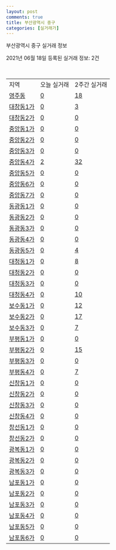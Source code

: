 ```yaml
---
layout: post
comments: true
title: 부산광역시 중구
categories: [실거래가]
---
```


부산광역시 중구 실거래 정보

2021년 06월 18일 등록된 실거래 정보: 2건

<script type="text/javascript">
  google.charts.load('current', {'packages':['corechart']});
  google.charts.setOnLoadCallback(drawChart);

  function drawChart() {
    var data = google.visualization.arrayToDataTable([['거래일', '매매', '전월세', '전매'], ['2021-03', 2, 2, 0], ['2021-04', 30, 12, 9], ['2021-05', 36, 5, 17], ['2021-06', 10, 8, 2]]);

    var options = {
      title: '최근 유형별 거래량 추이',
      legend: { position: 'bottom' }
    };

    var chart = new google.visualization.LineChart(document.getElementById('columnchart_material'));
    chart.draw(data, (options));
  }
</script>

<div id="columnchart_material" style="width: 450px; margin-left: -35px"></div>
<br>
<table class="sortable">
  <tr>
    <td>지역</td>
    <td>오늘 실거래</td>
    <td>2주간 실거래</td>
  </tr>

  
  <tr class="item">
    <td><a href="2611010100.html">영주동</a></td>
    <td><a href="2611010100.html">0</a></td>
    <td><a href="2611010100.html">18</a></td>
  </tr>
    

  <tr class="item">
    <td><a href="2611010200.html">대창동1가</a></td>
    <td><a href="2611010200.html">0</a></td>
    <td><a href="2611010200.html">3</a></td>
  </tr>
    

  <tr class="item">
    <td><a href="2611010300.html">대창동2가</a></td>
    <td><a href="2611010300.html">0</a></td>
    <td><a href="2611010300.html">0</a></td>
  </tr>
    

  <tr class="item">
    <td><a href="2611010400.html">중앙동1가</a></td>
    <td><a href="2611010400.html">0</a></td>
    <td><a href="2611010400.html">0</a></td>
  </tr>
    

  <tr class="item">
    <td><a href="2611010500.html">중앙동2가</a></td>
    <td><a href="2611010500.html">0</a></td>
    <td><a href="2611010500.html">0</a></td>
  </tr>
    

  <tr class="item">
    <td><a href="2611010600.html">중앙동3가</a></td>
    <td><a href="2611010600.html">0</a></td>
    <td><a href="2611010600.html">0</a></td>
  </tr>
    

  <tr class="item">
    <td><a href="2611010700.html">중앙동4가</a></td>
    <td><a href="2611010700.html">2</a></td>
    <td><a href="2611010700.html">32</a></td>
  </tr>
    

  <tr class="item">
    <td><a href="2611010800.html">중앙동5가</a></td>
    <td><a href="2611010800.html">0</a></td>
    <td><a href="2611010800.html">0</a></td>
  </tr>
    

  <tr class="item">
    <td><a href="2611010900.html">중앙동6가</a></td>
    <td><a href="2611010900.html">0</a></td>
    <td><a href="2611010900.html">0</a></td>
  </tr>
    

  <tr class="item">
    <td><a href="2611011000.html">중앙동7가</a></td>
    <td><a href="2611011000.html">0</a></td>
    <td><a href="2611011000.html">0</a></td>
  </tr>
    

  <tr class="item">
    <td><a href="2611011100.html">동광동1가</a></td>
    <td><a href="2611011100.html">0</a></td>
    <td><a href="2611011100.html">0</a></td>
  </tr>
    

  <tr class="item">
    <td><a href="2611011200.html">동광동2가</a></td>
    <td><a href="2611011200.html">0</a></td>
    <td><a href="2611011200.html">0</a></td>
  </tr>
    

  <tr class="item">
    <td><a href="2611011300.html">동광동3가</a></td>
    <td><a href="2611011300.html">0</a></td>
    <td><a href="2611011300.html">0</a></td>
  </tr>
    

  <tr class="item">
    <td><a href="2611011400.html">동광동4가</a></td>
    <td><a href="2611011400.html">0</a></td>
    <td><a href="2611011400.html">0</a></td>
  </tr>
    

  <tr class="item">
    <td><a href="2611011500.html">동광동5가</a></td>
    <td><a href="2611011500.html">0</a></td>
    <td><a href="2611011500.html">4</a></td>
  </tr>
    

  <tr class="item">
    <td><a href="2611011600.html">대청동1가</a></td>
    <td><a href="2611011600.html">0</a></td>
    <td><a href="2611011600.html">8</a></td>
  </tr>
    

  <tr class="item">
    <td><a href="2611011700.html">대청동2가</a></td>
    <td><a href="2611011700.html">0</a></td>
    <td><a href="2611011700.html">0</a></td>
  </tr>
    

  <tr class="item">
    <td><a href="2611011800.html">대청동3가</a></td>
    <td><a href="2611011800.html">0</a></td>
    <td><a href="2611011800.html">0</a></td>
  </tr>
    

  <tr class="item">
    <td><a href="2611011900.html">대청동4가</a></td>
    <td><a href="2611011900.html">0</a></td>
    <td><a href="2611011900.html">10</a></td>
  </tr>
    

  <tr class="item">
    <td><a href="2611012000.html">보수동1가</a></td>
    <td><a href="2611012000.html">0</a></td>
    <td><a href="2611012000.html">12</a></td>
  </tr>
    

  <tr class="item">
    <td><a href="2611012100.html">보수동2가</a></td>
    <td><a href="2611012100.html">0</a></td>
    <td><a href="2611012100.html">17</a></td>
  </tr>
    

  <tr class="item">
    <td><a href="2611012200.html">보수동3가</a></td>
    <td><a href="2611012200.html">0</a></td>
    <td><a href="2611012200.html">7</a></td>
  </tr>
    

  <tr class="item">
    <td><a href="2611012300.html">부평동1가</a></td>
    <td><a href="2611012300.html">0</a></td>
    <td><a href="2611012300.html">0</a></td>
  </tr>
    

  <tr class="item">
    <td><a href="2611012400.html">부평동2가</a></td>
    <td><a href="2611012400.html">0</a></td>
    <td><a href="2611012400.html">15</a></td>
  </tr>
    

  <tr class="item">
    <td><a href="2611012500.html">부평동3가</a></td>
    <td><a href="2611012500.html">0</a></td>
    <td><a href="2611012500.html">0</a></td>
  </tr>
    

  <tr class="item">
    <td><a href="2611012600.html">부평동4가</a></td>
    <td><a href="2611012600.html">0</a></td>
    <td><a href="2611012600.html">7</a></td>
  </tr>
    

  <tr class="item">
    <td><a href="2611012700.html">신창동1가</a></td>
    <td><a href="2611012700.html">0</a></td>
    <td><a href="2611012700.html">0</a></td>
  </tr>
    

  <tr class="item">
    <td><a href="2611012800.html">신창동2가</a></td>
    <td><a href="2611012800.html">0</a></td>
    <td><a href="2611012800.html">0</a></td>
  </tr>
    

  <tr class="item">
    <td><a href="2611012900.html">신창동3가</a></td>
    <td><a href="2611012900.html">0</a></td>
    <td><a href="2611012900.html">0</a></td>
  </tr>
    

  <tr class="item">
    <td><a href="2611013000.html">신창동4가</a></td>
    <td><a href="2611013000.html">0</a></td>
    <td><a href="2611013000.html">0</a></td>
  </tr>
    

  <tr class="item">
    <td><a href="2611013100.html">창선동1가</a></td>
    <td><a href="2611013100.html">0</a></td>
    <td><a href="2611013100.html">0</a></td>
  </tr>
    

  <tr class="item">
    <td><a href="2611013200.html">창선동2가</a></td>
    <td><a href="2611013200.html">0</a></td>
    <td><a href="2611013200.html">0</a></td>
  </tr>
    

  <tr class="item">
    <td><a href="2611013300.html">광복동1가</a></td>
    <td><a href="2611013300.html">0</a></td>
    <td><a href="2611013300.html">0</a></td>
  </tr>
    

  <tr class="item">
    <td><a href="2611013400.html">광복동2가</a></td>
    <td><a href="2611013400.html">0</a></td>
    <td><a href="2611013400.html">0</a></td>
  </tr>
    

  <tr class="item">
    <td><a href="2611013500.html">광복동3가</a></td>
    <td><a href="2611013500.html">0</a></td>
    <td><a href="2611013500.html">0</a></td>
  </tr>
    

  <tr class="item">
    <td><a href="2611013600.html">남포동1가</a></td>
    <td><a href="2611013600.html">0</a></td>
    <td><a href="2611013600.html">0</a></td>
  </tr>
    

  <tr class="item">
    <td><a href="2611013700.html">남포동2가</a></td>
    <td><a href="2611013700.html">0</a></td>
    <td><a href="2611013700.html">0</a></td>
  </tr>
    

  <tr class="item">
    <td><a href="2611013800.html">남포동3가</a></td>
    <td><a href="2611013800.html">0</a></td>
    <td><a href="2611013800.html">0</a></td>
  </tr>
    

  <tr class="item">
    <td><a href="2611013900.html">남포동4가</a></td>
    <td><a href="2611013900.html">0</a></td>
    <td><a href="2611013900.html">0</a></td>
  </tr>
    

  <tr class="item">
    <td><a href="2611014000.html">남포동5가</a></td>
    <td><a href="2611014000.html">0</a></td>
    <td><a href="2611014000.html">0</a></td>
  </tr>
    

  <tr class="item">
    <td><a href="2611014100.html">남포동6가</a></td>
    <td><a href="2611014100.html">0</a></td>
    <td><a href="2611014100.html">0</a></td>
  </tr>
    


</table>


    
